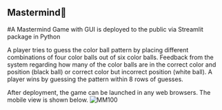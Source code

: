 ## Mastermind💯
#A Mastermind Game with GUI is deployed to the public via Streamlit package in Python

A player tries to guess the color ball pattern by placing different combinations of four color balls out of six color balls. Feedback from the system regarding how many of the color balls are in the correct color and position (black ball) or correct color but incorrect position (white ball). A player wins by guessing the pattern within 8 rows of guesses.

After deployment, the game can be launched in any web browsers. The mobile view is shown below.
![MM100](https://github.com/Ivan-Law/Mastermind100/assets/47113978/1c2b2a61-7d13-4dbd-b9dc-3db43e2d7ee5)
